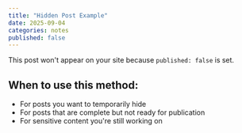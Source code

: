 ```yaml
---
title: "Hidden Post Example"
date: 2025-09-04
categories: notes
published: false
---
```


This post won't appear on your site because `published: false` is set.

## When to use this method:
- For posts you want to temporarily hide
- For posts that are complete but not ready for publication
- For sensitive content you're still working on
